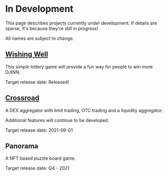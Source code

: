 # In Development

This page describes projects currently under development. If details are sparse, it's because they're still in progress!

All names are subject to change.

## [Wishing Well](https://www.wishingwell.gold/)

This simple lottery game will provide a fun way for people to win more DJINN.

Target release date: Released!

## [Crossroad](https://www.crossroad.gold/)

A DEX aggregator with limit trading, OTC trading and a liquidity aggregator.

Additional features will continue to be developed.

Target release date: 2021-06-01

## Panorama

A NFT based puzzle board game.

Target release date: Q4 - 2021

